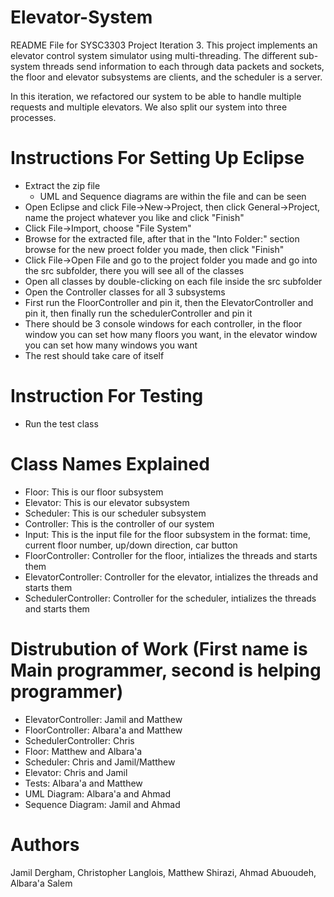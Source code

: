# Elevator-System

README File for SYSC3303 Project Iteration 3. This project implements an elevator control system simulator using multi-threading. The different sub-system threads send information to each through data packets and sockets, the floor and elevator subsystems are clients, and the scheduler is a server.

In this iteration, we refactored our system to be able to handle multiple requests and multiple elevators. We also split our system into three processes. 

# Instructions For Setting Up Eclipse
-  Extract the zip file
    - UML and Sequence diagrams are within the file and can be seen
- Open Eclipse and click File->New->Project, then click General->Project, name the project whatever you like and click "Finish"
- Click File->Import, choose "File System"
- Browse for the extracted file, after that in the "Into Folder:" section browse for the new proect folder you made, then click "Finish"
- Click File->Open File and go to the project folder you made and go into the src subfolder, there you will see all of the classes
- Open all classes by double-clicking on each file inside the src subfolder
- Open the Controller classes for all 3 subsystems
- First run the FloorController and pin it, then the ElevatorController and pin it, then finally run the schedulerController and pin it
- There should be 3 console windows for each controller, in the floor window you can set how many floors you want, in the elevator window you can set how many windows you want
- The rest should take care of itself

# Instruction For Testing
- Run the test class

# Class Names Explained
- Floor: This is our floor subsystem
- Elevator: This is our elevator subsystem
- Scheduler: This is our scheduler subsystem
- Controller: This is the controller of our system
- Input: This is the input file for the floor subsystem in the format: time, current floor number, up/down direction, car button
- FloorController: Controller for the floor, intializes the threads and starts them
- ElevatorController: Controller for the elevator, intializes the threads and starts them
- SchedulerController: Controller for the scheduler, intializes the threads and starts them 

# Distrubution of Work (First name is Main programmer, second is helping programmer)
- ElevatorController: Jamil and Matthew
- FloorController: Albara'a and Matthew
- SchedulerController: Chris
- Floor: Matthew and Albara'a
- Scheduler: Chris and Jamil/Matthew
- Elevator: Chris and Jamil
- Tests: Albara'a and Matthew
- UML Diagram: Albara'a and Ahmad
- Sequence Diagram: Jamil and Ahmad
 
# Authors
Jamil Dergham, Christopher Langlois, Matthew Shirazi, Ahmad Abuoudeh, Albara'a Salem 

